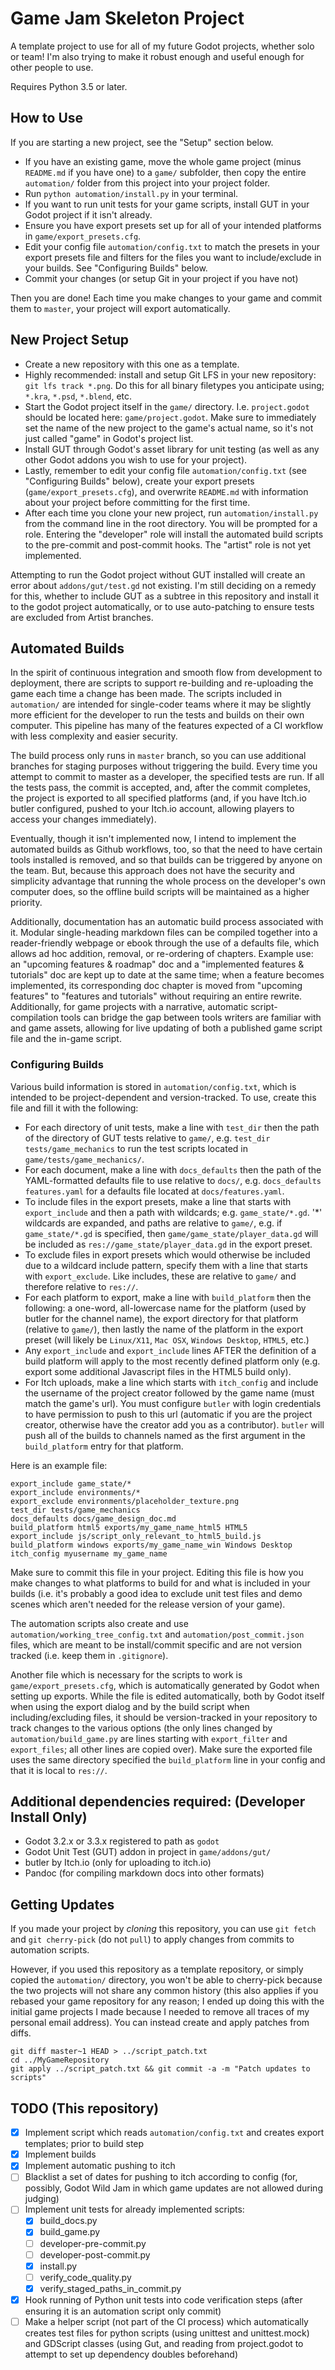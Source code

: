 # Game Jam Skeleton Project

A template project to use for all of my future Godot projects, whether solo or team! I'm also trying to make it robust enough and useful enough for other people to use.

Requires Python 3.5 or later.

## How to Use

If you are starting a new project, see the "Setup" section below.

* If you have an existing game, move the whole game project (minus `README.md` if you have one) to a `game/` subfolder, then copy the entire `automation/` folder from this project into your project folder.
* Run `python automation/install.py` in your terminal.
* If you want to run unit tests for your game scripts, install GUT in your Godot project if it isn't already.
* Ensure you have export presets set up for all of your intended platforms in `game/export_presets.cfg`.
* Edit your config file `automation/config.txt` to match the presets in your export presets file and filters for the files you want to include/exclude in your builds. See "Configuring Builds" below.
* Commit your changes (or setup Git in your project if you have not)

Then you are done! Each time you make changes to your game and commit them to `master`, your project will export automatically.

## New Project Setup

* Create a new repository with this one as a template.
* Highly recommended: install and setup Git LFS in your new repository: `git lfs track *.png`. Do this for all binary filetypes you anticipate using; `*.kra`, `*.psd`, `*.blend`, etc.
* Start the Godot project itself in the `game/` directory. I.e. `project.godot` should be located here: `game/project.godot`. Make sure to immediately set the name of the new project to the game's actual name, so it's not just called "game" in Godot's project list.
* Install GUT through Godot's asset library for unit testing (as well as any other Godot addons you wish to use for your project).
* Lastly, remember to edit your config file `automation/config.txt` (see "Configuring Builds" below), create your export presets (`game/export_presets.cfg`), and overwrite `README.md` with information about your project before committing for the first time.
* After each time you clone your new project, run `automation/install.py` from the command line in the root directory. You will be prompted for a role. Entering the "developer" role will install the automated build scripts to the pre-commit and post-commit hooks. The "artist" role is not yet implemented.

Attempting to run the Godot project without GUT installed will create an error about `addons/gut/test.gd` not existing. I'm still deciding on a remedy for this, whether to include GUT as a subtree in this repository and install it to the godot project automatically, or to use auto-patching to ensure tests are excluded from Artist branches.

## Automated Builds

In the spirit of continuous integration and smooth flow from development to deployment, there are scripts to support re-building and re-uploading the game each time a change has been made. The scripts included in `automation/` are intended for single-coder teams where it may be slightly more efficient for the developer to run the tests and builds on their own computer. This pipeline has many of the features expected of a CI workflow with less complexity and easier security.

The build process only runs in `master` branch, so you can use additional branches for staging purposes without triggering the build. Every time you attempt to commit to master as a developer, the specified tests are run. If all the tests pass, the commit is accepted, and, after the commit completes, the project is exported to all specified platforms (and, if you have Itch.io butler configured, pushed to your Itch.io account, allowing players to access your changes immediately).

Eventually, though it isn't implemented now, I intend to implement the automated builds as Github workflows, too, so that the need to have certain tools installed is removed, and so that builds can be triggered by anyone on the team. But, because this approach does not have the security and simplicity advantage that running the whole process on the developer's own computer does, so the offline build scripts will be maintained as a higher priority.

Additionally, documentation has an automatic build process associated with it. Modular single-heading markdown files can be compiled together into a reader-friendly webpage or ebook through the use of a defaults file, which allows ad hoc addition, removal, or re-ordering of chapters. Example use: an "upcoming features & roadmap" doc and a "implemented features & tutorials" doc are kept up to date at the same time; when a feature becomes implemented, its corresponding doc chapter is moved from "upcoming features" to "features and tutorials" without requiring an entire rewrite. Additionally, for game projects with a narrative, automatic script-compilation tools can bridge the gap between tools writers are familiar with and game assets, allowing for live updating of both a published game script file and the in-game script.

### Configuring Builds

Various build information is stored in `automation/config.txt`, which is intended to be project-dependent and version-tracked. To use, create this file and fill it with the following:

* For each directory of unit tests, make a line with `test_dir` then the path of the directory of GUT tests relative to `game/`, e.g. `test_dir tests/game_mechanics` to run the test scripts located in `game/tests/game_mechanics/`.
* For each document, make a line with `docs_defaults` then the path of the YAML-formatted defaults file to use relative to `docs/`, e.g. `docs_defaults features.yaml` for a defaults file located at `docs/features.yaml`.
* To include files in the export presets, make a line that starts with `export_include` and then a path with wildcards; e.g. `game_state/*.gd`. '*' wildcards are expanded, and paths are relative to `game/`, e.g. if `game_state/*.gd` is specified, then `game/game_state/player_data.gd` will be included as `res://game_state/player_data.gd` in the export preset.
* To exclude files in export presets which would otherwise be included due to a wildcard include pattern, specify them with a line that starts with `export_exclude`. Like includes, these are relative to `game/` and therefore relative to `res://`.
* For each platform to export, make a line with `build_platform` then the following: a one-word, all-lowercase name for the platform (used by butler for the channel name), the export directory for that platform (relative to `game/`), then lastly the name of the platform in the export preset (will likely be `Linux/X11`, `Mac OSX`, `Windows Desktop`, `HTML5`, etc.)
* Any `export_include` and `export_include` lines AFTER the definition of a build platform will apply to the most recently defined platform only (e.g. export some additional Javascript files in the HTML5 build only).
* For Itch uploads, make a line which starts with `itch_config` and include the username of the project creator followed by the game name (must match the game's url). You must configure `butler` with login credentials to have permission to push to this url (automatic if you are the project creator, otherwise have the creator add you as a contributor). `butler` will push all of the builds to channels named as the first argument in the `build_platform` entry for that platform.

Here is an example file:
```
export_include game_state/*
export_include environments/*
export_exclude environments/placeholder_texture.png
test_dir tests/game_mechanics
docs_defaults docs/game_design_doc.md
build_platform html5 exports/my_game_name_html5 HTML5
export_include js/script_only_relevant_to_html5_build.js
build_platform windows exports/my_game_name_win Windows Desktop
itch_config myusername my_game_name
```

Make sure to commit this file in your project. Editing this file is how you make changes to what platforms to build for and what is included in your builds (i.e. it's probably a good idea to exclude unit test files and demo scenes which aren't needed for the release version of your game).

The automation scripts also create and use `automation/working_tree_config.txt` and `automation/post_commit.json` files, which are meant to be install/commit specific and are not version tracked (i.e. keep them in `.gitignore`).

Another file which is necessary for the scripts to work is `game/export_presets.cfg`, which is automatically generated by Godot when setting up exports. While the file is edited automatically, both by Godot itself when using the export dialog and by the build script when including/excluding files, it should be version-tracked in your repository to track changes to the various options (the only lines changed by `automation/build_game.py` are lines starting with `export_filter` and `export_files`; all other lines are copied over). Make sure the exported file uses the same directory specified the `build_platform` line in your config and that it is local to `res://`.

## Additional dependencies required: (Developer Install Only)

* Godot 3.2.x or 3.3.x registered to path as `godot`
* Godot Unit Test (GUT) addon in project in `game/addons/gut/`
* butler by Itch.io (only for uploading to itch.io)
* Pandoc (for compiling markdown docs into other formats)

## Getting Updates

If you made your project by *cloning* this repository, you can use `git fetch` and `git cherry-pick` (do not `pull`) to apply changes from commits to automation scripts.

However, if you used this repository as a template repository, or simply copied the `automation/` directory, you won't be able to cherry-pick because the two projects will not share any common history (this also applies if you rebased your game repository for any reason; I ended up doing this with the initial game projects I made  because I needed to remove all traces of my personal email address). You can instead create and apply patches from diffs.

```
git diff master~1 HEAD > ../script_patch.txt
cd ../MyGameRepository
git apply ../script_patch.txt && git commit -a -m "Patch updates to scripts"
```

## TODO (This repository)

* [x] Implement script which reads `automation/config.txt` and creates export templates; prior to build step
* [x] Implement builds
* [x] Implement automatic pushing to itch
* [ ] Blacklist a set of dates for pushing to itch according to config (for, possibly, Godot Wild Jam in which game updates are not allowed during judging)
* [ ] Implement unit tests for already implemented scripts:
	* [x] build_docs.py
	* [x] build_game.py
	* [ ] developer-pre-commit.py
	* [ ] developer-post-commit.py
	* [x] install.py
	* [ ] verify_code_quality.py
	* [x] verify_staged_paths_in_commit.py
* [x] Hook running of Python unit tests into code verification steps (after ensuring it is an automation script only commit)
* [ ] Make a helper script (not part of the CI process) which automatically creates test files for python scripts (using unittest and unittest.mock) and GDScript classes (using Gut, and reading from project.godot to attempt to set up dependency doubles beforehand)
